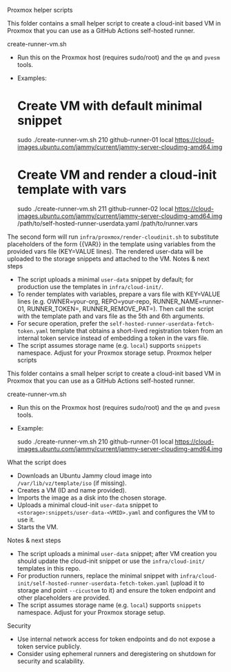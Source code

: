 Proxmox helper scripts

This folder contains a small helper script to create a cloud-init based VM in Proxmox that you can use as a GitHub Actions self-hosted runner.

create-runner-vm.sh

- Run this on the Proxmox host (requires sudo/root) and the `qm` and `pvesm` tools.
- Examples:

  # Create VM with default minimal snippet
  sudo ./create-runner-vm.sh 210 github-runner-01 local https://cloud-images.ubuntu.com/jammy/current/jammy-server-cloudimg-amd64.img

  # Create VM and render a cloud-init template with vars
  sudo ./create-runner-vm.sh 211 github-runner-02 local https://cloud-images.ubuntu.com/jammy/current/jammy-server-cloudimg-amd64.img \
    /path/to/self-hosted-runner-userdata.yaml /path/to/runner.vars

The second form will run `infra/proxmox/render-cloudinit.sh` to substitute placeholders of the form {{VAR}} in the template using variables from the provided vars file (KEY=VALUE lines). The rendered user-data will be uploaded to the storage snippets and attached to the VM.
Notes & next steps
- The script uploads a minimal `user-data` snippet by default; for production use the templates in `infra/cloud-init/`.
- To render templates with variables, prepare a vars file with KEY=VALUE lines (e.g. OWNER=your-org, REPO=your-repo, RUNNER_NAME=runner-01, RUNNER_TOKEN=<token>, RUNNER_REMOVE_PAT=<PAT>). Then call the script with the template path and vars file as the 5th and 6th arguments.
- For secure operation, prefer the `self-hosted-runner-userdata-fetch-token.yaml` template that obtains a short-lived registration token from an internal token service instead of embedding a token in the vars file.
- The script assumes storage name (e.g. `local`) supports `snippets` namespace. Adjust for your Proxmox storage setup.
Proxmox helper scripts

This folder contains a small helper script to create a cloud-init based VM in Proxmox that you can use as a GitHub Actions self-hosted runner.

create-runner-vm.sh

- Run this on the Proxmox host (requires sudo/root) and the `qm` and `pvesm` tools.
- Example:

  sudo ./create-runner-vm.sh 210 github-runner-01 local https://cloud-images.ubuntu.com/jammy/current/jammy-server-cloudimg-amd64.img

What the script does
- Downloads an Ubuntu Jammy cloud image into `/var/lib/vz/template/iso` (if missing).
- Creates a VM (ID and name provided).
- Imports the image as a disk into the chosen storage.
- Uploads a minimal cloud-init `user-data` snippet to `<storage>:snippets/user-data-<VMID>.yaml` and configures the VM to use it.
- Starts the VM.

Notes & next steps
- The script uploads a minimal `user-data` snippet; after VM creation you should update the cloud-init snippet or use the `infra/cloud-init/` templates in this repo.
- For production runners, replace the minimal snippet with `infra/cloud-init/self-hosted-runner-userdata-fetch-token.yaml` (upload it to storage and point `--cicustom` to it) and ensure the token endpoint and other placeholders are provided.
- The script assumes storage name (e.g. `local`) supports `snippets` namespace. Adjust for your Proxmox storage setup.

Security
- Use internal network access for token endpoints and do not expose a token service publicly.
- Consider using ephemeral runners and deregistering on shutdown for security and scalability.
